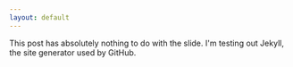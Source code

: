 ```yaml
---
layout: default
---
```

This post has absolutely nothing to do with the slide. I'm testing out Jekyll, the site generator used by GitHub.